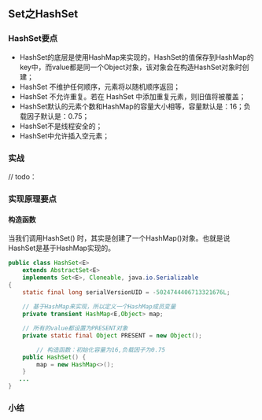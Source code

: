 ## Set之HashSet



### HashSet要点

* HashSet的底层是使用HashMap来实现的，HashSet的值保存到HashMap的key中，而value都是同一个Object对象，该对象会在构造HashSet对象时创建；
* HashSet 不维护任何顺序，元素将以随机顺序返回；
* HashSet 不允许重复。若在 HashSet 中添加重复元素，则旧值将被覆盖；
* HashSet默认的元素个数和HashMap的容量大小相等，容量默认是：16；负载因子默认是：0.75；
* HashSet不是线程安全的；
* HashSet中允许插入空元素；



### 实战

// todo：



### 实现原理要点

#### 构造函数

当我们调用HashSet() 时，其实是创建了一个HashMap()对象。也就是说HashSet是基于HashMap实现的。

```java
public class HashSet<E>
    extends AbstractSet<E>
    implements Set<E>, Cloneable, java.io.Serializable
{
    static final long serialVersionUID = -5024744406713321676L;
  
  	// 基于HashMap来实现，所以定义一个HashMap成员变量
    private transient HashMap<E,Object> map;

    // 所有的value都设置为PRESENT对象
    private static final Object PRESENT = new Object();

		// 构造函数：初始化容量为16,负载因子为0.75
    public HashSet() {
        map = new HashMap<>();
    }
   ...
}
```





### 小结



